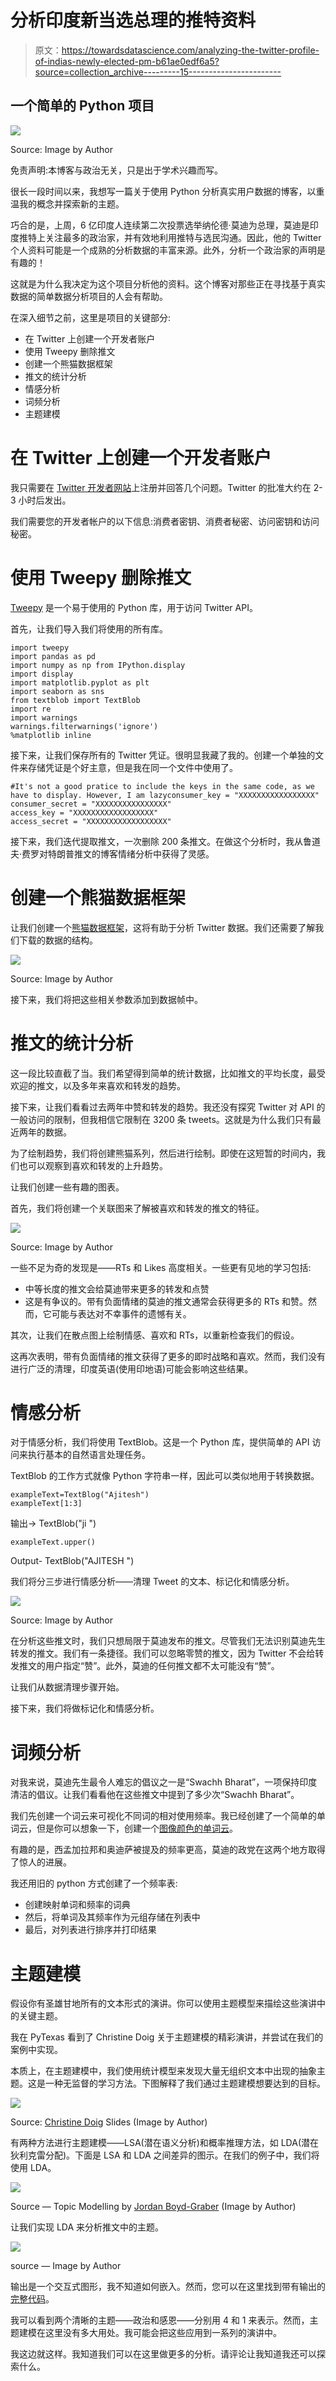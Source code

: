 # 分析印度新当选总理的推特资料

> 原文：<https://towardsdatascience.com/analyzing-the-twitter-profile-of-indias-newly-elected-pm-b61ae0edf6a5?source=collection_archive---------15----------------------->

## 一个简单的 Python 项目

![](img/2ece730bdb55c3b6a0e373be8f855645.png)

Source: Image by Author

免责声明:本博客与政治无关，只是出于学术兴趣而写。

很长一段时间以来，我想写一篇关于使用 Python 分析真实用户数据的博客，以重温我的概念并探索新的主题。

巧合的是，上周，6 亿印度人连续第二次投票选举纳伦德·莫迪为总理，莫迪是印度推特上关注最多的政治家，并有效地利用推特与选民沟通。因此，他的 Twitter 个人资料可能是一个成熟的分析数据的丰富来源。此外，分析一个政治家的声明是有趣的！

这就是为什么我决定为这个项目分析他的资料。这个博客对那些正在寻找基于真实数据的简单数据分析项目的人会有帮助。

在深入细节之前，这里是项目的关键部分:

*   在 Twitter 上创建一个开发者账户
*   使用 Tweepy 删除推文
*   创建一个熊猫数据框架
*   推文的统计分析
*   情感分析
*   词频分析
*   主题建模

# 在 Twitter 上创建一个开发者账户

我只需要在 [Twitter 开发者网站](https://developer.twitter.com/en/account/get-started)上注册并回答几个问题。Twitter 的批准大约在 2-3 小时后发出。

我们需要您的开发者帐户的以下信息:消费者密钥、消费者秘密、访问密钥和访问秘密。

# 使用 Tweepy 删除推文

[Tweepy](https://tweepy.readthedocs.io/en/latest/getting_started.html#introduction) 是一个易于使用的 Python 库，用于访问 Twitter API。

首先，让我们导入我们将使用的所有库。

```
import tweepy 
import pandas as pd
import numpy as np from IPython.display 
import display 
import matplotlib.pyplot as plt
import seaborn as sns 
from textblob import TextBlob
import re
import warnings
warnings.filterwarnings('ignore') 
%matplotlib inline
```

接下来，让我们保存所有的 Twitter 凭证。很明显我藏了我的。创建一个单独的文件来存储凭证是个好主意，但是我在同一个文件中使用了。

```
#It's not a good pratice to include the keys in the same code, as we have to display. However, I am lazyconsumer_key = "XXXXXXXXXXXXXXXXX"
consumer_secret = "XXXXXXXXXXXXXXXX"
access_key = "XXXXXXXXXXXXXXXXXX"
access_secret = "XXXXXXXXXXXXXXXXXX"
```

接下来，我们迭代提取推文，一次删除 200 条推文。在做这个分析时，我从鲁道夫·费罗对特朗普推文的博客情绪分析中获得了灵感。

# 创建一个熊猫数据框架

让我们创建一个[熊猫数据框架](https://pandas.pydata.org/)，这将有助于分析 Twitter 数据。我们还需要了解我们下载的数据的结构。

![](img/bd60d357eb0ab4b14d58127adf5d605d.png)

Source: Image by Author

接下来，我们将把这些相关参数添加到数据帧中。

# 推文的统计分析

这一段比较直截了当。我们希望得到简单的统计数据，比如推文的平均长度，最受欢迎的推文，以及多年来喜欢和转发的趋势。

接下来，让我们看看过去两年中赞和转发的趋势。我还没有探究 Twitter 对 API 的一般访问的限制，但我相信它限制在 3200 条 tweets。这就是为什么我们只有最近两年的数据。

为了绘制趋势，我们将创建熊猫系列，然后进行绘制。即使在这短暂的时间内，我们也可以观察到喜欢和转发的上升趋势。

让我们创建一些有趣的图表。

首先，我们将创建一个关联图来了解被喜欢和转发的推文的特征。

![](img/7d64885f58d935d3bc09d1c3ef23a8e2.png)

Source: Image by Author

一些不足为奇的发现是——RTs 和 Likes 高度相关。一些更有见地的学习包括:

*   中等长度的推文会给莫迪带来更多的转发和点赞
*   这是有争议的。带有负面情绪的莫迪的推文通常会获得更多的 RTs 和赞。然而，它可能与表达对不幸事件的遗憾有关。

其次，让我们在散点图上绘制情感、喜欢和 RTs，以重新检查我们的假设。

这再次表明，带有负面情绪的推文获得了更多的即时战略和喜欢。然而，我们没有进行广泛的清理，印度英语(使用印地语)可能会影响这些结果。

# 情感分析

对于情感分析，我们将使用 TextBlob。这是一个 Python 库，提供简单的 API 访问来执行基本的自然语言处理任务。

TextBlob 的工作方式就像 Python 字符串一样，因此可以类似地用于转换数据。

```
exampleText=TextBlog("Ajitesh")
exampleText[1:3]
```

输出→ TextBlob("ji ")

```
exampleText.upper()
```

Output- TextBlob("AJITESH ")

我们将分三步进行情感分析——清理 Tweet 的文本、标记化和情感分析。

![](img/51cfed289daa8d772516c7b8a51d5364.png)

Source: Image by Author

在分析这些推文时，我们只想局限于莫迪发布的推文。尽管我们无法识别莫迪先生转发的推文。我们有一条捷径。我们可以忽略零赞的推文，因为 Twitter 不会给转发推文的用户指定“赞”。此外，莫迪的任何推文都不太可能没有“赞”。

让我们从数据清理步骤开始。

接下来，我们将做标记化和情感分析。

# 词频分析

对我来说，莫迪先生最令人难忘的倡议之一是“Swachh Bharat”，一项保持印度清洁的倡议。让我们看看他在这些推文中提到了多少次“Swachh Bharat”。

我们先创建一个词云来可视化不同词的相对使用频率。我已经创建了一个简单的单词云，但是你可以想象一下，创建一个[图像颜色的单词云](http://amueller.github.io/word_cloud/auto_examples/colored.html#sphx-glr-auto-examples-colored-py)。

有趣的是，西孟加拉邦和奥迪萨被提及的频率更高，莫迪的政党在这两个地方取得了惊人的进展。

我还用旧的 python 方式创建了一个频率表:

*   创建映射单词和频率的词典
*   然后，将单词及其频率作为元组存储在列表中
*   最后，对列表进行排序并打印结果

# 主题建模

假设你有圣雄甘地所有的文本形式的演讲。你可以使用主题模型来描绘这些演讲中的关键主题。

我在 PyTexas 看到了 Christine Doig 关于主题建模的精彩演讲，并尝试在我们的案例中实现。

本质上，在主题建模中，我们使用统计模型来发现大量无组织文本中出现的抽象主题。这是一种无监督的学习方法。下图解释了我们通过主题建模想要达到的目标。

![](img/61bdc209d890a7f56a267c8b412c5a35.png)

Source: [Christine Doig](https://www.youtube.com/watch?v=BuMu-bdoVrU) Slides (Image by Author)

有两种方法进行主题建模——LSA(潜在语义分析)和概率推理方法，如 LDA(潜在狄利克雷分配)。下面是 LSA 和 LDA 之间差异的图示。在我们的例子中，我们将使用 LDA。

![](img/0bfb044e1627b1283cac40164f4c74c7.png)

Source — Topic Modelling by [Jordan Boyd-Graber](https://www.youtube.com/channel/UCIXpjlxPL5Ow8rPO_gOHISQ) (Image by Author)

让我们实现 LDA 来分析推文中的主题。

![](img/c273b600a0a62937b9a245941d902b7b.png)

source — Image by Author

输出是一个交互式图形，我不知道如何嵌入。然而，您可以在这里找到带有输出的[完整代码](https://gist.github.com/ajitesh123/c0695b8185898202f1f2a45a6f4accb7)。

我可以看到两个清晰的主题——政治和感恩——分别用 4 和 1 来表示。然而，主题建模在这里没有多大用处。我可能会把这些应用到一系列的演讲中。

我这边就这样。我知道我们可以在这里做更多的分析。请评论让我知道我还可以探索什么。